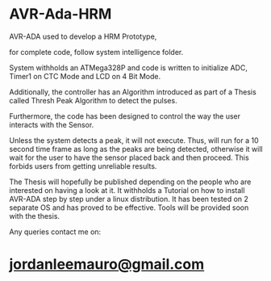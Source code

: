# AVR-Ada-HRM
AVR-ADA used to develop a HRM Prototype,

for complete code, follow system intelligence folder.

System withholds an ATMega328P and code is written to initialize ADC, Timer1 on CTC Mode and LCD on 4 Bit Mode.

Additionally, the controller has an Algorithm introduced as part of a Thesis called Thresh Peak Algorithm to detect the pulses.

Furthermore, the code has been designed to control the way the user interacts with the Sensor.

Unless the system detects a peak, it will not execute. Thus, will run for a 10 second time frame as long as the peaks are being detected, otherwise it will wait for the user to have the sensor placed back and then proceed. This forbids users from getting unreliable results.

The Thesis will hopefully be published depending on the people who are interested on having a look at it. It withholds a Tutorial on how to install AVR-ADA step by step under a linux distribution. It has been tested on 2 separate OS and has proved to be effective. Tools will be provided soon  with the thesis.

Any queries contact me on:
# jordanleemauro@gmail.com

